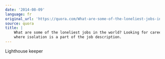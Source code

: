 ```yaml
---
date: '2014-08-09'
language: fr
original_url: 'https://quora.com/What-are-some-of-the-loneliest-jobs-in-the-world-Looking-for-careers-where-isolation-is-a-part-of-the-job-description/answer/Clément-Renaud'
source: quora
title: |
    What are some of the loneliest jobs in the world? Looking for careers
    where isolation is a part of the job description.
---
```


Lighthouse keeper
